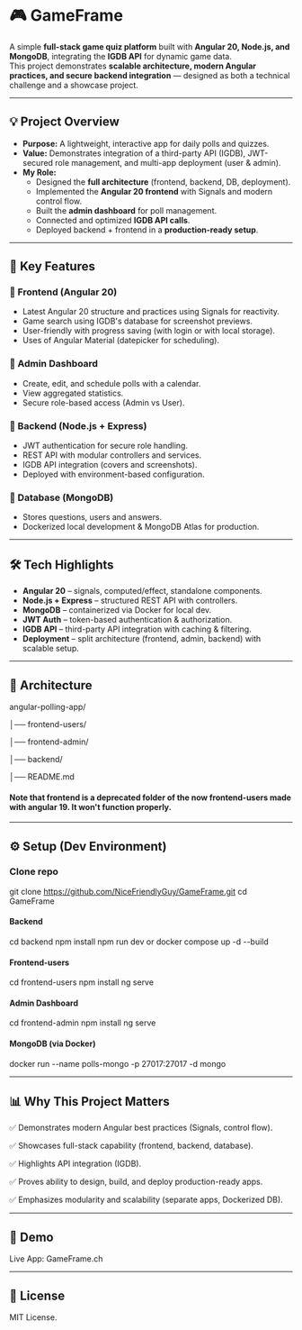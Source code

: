 # 🎮 GameFrame  

A simple **full-stack game quiz platform** built with **Angular 20, Node.js, and MongoDB**, integrating the **IGDB API** for dynamic game data.  
This project demonstrates **scalable architecture, modern Angular practices, and secure backend integration** — designed as both a technical challenge and a showcase project.  

---

## 💡 Project Overview  

- **Purpose:** A lightweight, interactive app for daily polls and quizzes.  
- **Value:** Demonstrates integration of a third-party API (IGDB), JWT-secured role management, and multi-app deployment (user & admin).  
- **My Role:**  
  - Designed the **full architecture** (frontend, backend, DB, deployment).  
  - Implemented the **Angular 20 frontend** with Signals and modern control flow.  
  - Built the **admin dashboard** for poll management.  
  - Connected and optimized **IGDB API calls**.  
  - Deployed backend + frontend in a **production-ready setup**.  

---

## 🚀 Key Features  

### 🔹 Frontend (Angular 20)  
- Latest Angular 20 structure and practices using Signals for reactivity.  
- Game search using IGDB's database for screenshot previews.  
- User-friendly with progress saving (with login or with local storage).  
- Uses of Angular Material (datepicker for scheduling).  

### 🔹 Admin Dashboard  
- Create, edit, and schedule polls with a calendar.  
- View aggregated statistics.  
- Secure role-based access (Admin vs User).  

### 🔹 Backend (Node.js + Express)  
- JWT authentication for secure role handling.  
- REST API with modular controllers and services.  
- IGDB API integration (covers and screenshots).  
- Deployed with environment-based configuration.  

### 🔹 Database (MongoDB)  
- Stores questions, users and answers.  
- Dockerized local development & MongoDB Atlas for production.  

---

## 🛠️ Tech Highlights  

- **Angular 20** – signals, computed/effect, standalone components.  
- **Node.js + Express** – structured REST API with controllers.  
- **MongoDB** – containerized via Docker for local dev.  
- **JWT Auth** – token-based authentication & authorization.  
- **IGDB API** – third-party API integration with caching & filtering.  
- **Deployment** – split architecture (frontend, admin, backend) with scalable setup.  

---

## 📂 Architecture  

angular-polling-app/

│── frontend-users/ 

│── frontend-admin/ 

│── backend/ 

│── README.md 

#### Note that frontend is a deprecated folder of the now frontend-users made with angular 19. It won't function properly.

---

## ⚙️ Setup (Dev Environment)
### Clone repo
git clone https://github.com/NiceFriendlyGuy/GameFrame.git
cd GameFrame


#### Backend

cd backend
npm install
npm run dev    or   docker compose up -d --build


#### Frontend-users

cd frontend-users
npm install
ng serve


#### Admin Dashboard

cd frontend-admin
npm install
ng serve


#### MongoDB (via Docker)

docker run --name polls-mongo -p 27017:27017 -d mongo

---

## 📊 Why This Project Matters

✅ Demonstrates modern Angular best practices (Signals, control flow).

✅ Showcases full-stack capability (frontend, backend, database).

✅ Highlights API integration (IGDB).

✅ Proves ability to design, build, and deploy production-ready apps.

✅ Emphasizes modularity and scalability (separate apps, Dockerized DB).

---

## 📸 Demo

Live App: GameFrame.ch

---

## 📜 License

MIT License.
